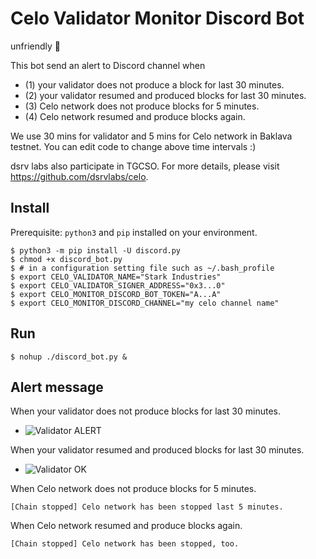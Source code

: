 # Celo Validator Monitor Discord Bot

unfriendly :robot:

This bot send an alert to Discord channel when
- (1) your validator does not produce a block for last 30 minutes.
- (2) your validator resumed and produced blocks for last 30 minutes.
- (3) Celo network does not produce blocks for 5 minutes.
- (4) Celo network resumed and produce blocks again.

We use 30 mins for validator and 5 mins for Celo network in Baklava testnet.
You can edit code to change above time intervals :)

dsrv labs also participate in TGCSO. For more details, please visit https://github.com/dsrvlabs/celo.


## Install

Prerequisite: `python3` and `pip` installed on your environment.
```shell
$ python3 -m pip install -U discord.py
$ chmod +x discord_bot.py
$ # in a configuration setting file such as ~/.bash_profile
$ export CELO_VALIDATOR_NAME="Stark Industries"
$ export CELO_VALIDATOR_SIGNER_ADDRESS="0x3...0"
$ export CELO_MONITOR_DISCORD_BOT_TOKEN="A...A"
$ export CELO_MONITOR_DISCORD_CHANNEL="my celo channel name"
```

## Run

```shell
$ nohup ./discord_bot.py &
```
## Alert message

When your validator does not produce blocks for last 30 minutes.
- ![Validator ALERT](https://raw.githubusercontent.com/dsrvlabs/celo-validator-monitoring/master/img/celo-monitoring-alert1.png)

When your validator resumed and produced blocks for last 30 minutes.
- ![Validator OK](https://raw.githubusercontent.com/dsrvlabs/celo-validator-monitoring/master/img/celo-monitoring-alert2.png)

When Celo network does not produce blocks for 5 minutes.
```
[Chain stopped] Celo network has been stopped last 5 minutes.
```

When Celo network resumed and produce blocks again.
```
[Chain stopped] Celo network has been stopped, too.
```

